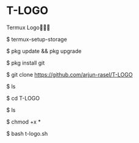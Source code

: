 # T-LOGO
Termux Logo🙂🙂🙂


$ termux-setup-storage
  
$ pkg update && pkg upgrade 

$ pkg install git

$ git clone https://github.com/arjun-rasel/T-LOGO

$ ls

$ cd T-LOGO

$ ls

$ chmod +x *

$ bash t-logo.sh
